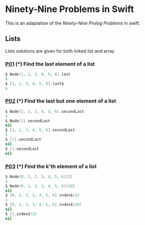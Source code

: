 # Ninety-Nine Problems in Swift

This is an adaptation of the *Ninety-Nine Prolog Problems* in swift.


<!---
* [Lists](#lists)
* [Arithmetic](#arithmetic)
* [Logic and Codes](#logic-and-codes)
* [Binary Trees](#binary-trees)
* [Multiway Trees](#multiway-trees)
* [Graphs](#graphs)
* [Miscellaneous](#miscellaneous)

-->

## Lists

Lists solutions are given for both linked list and array

### [P01](https://github.com/udaypandey/Ninety-Nine-Swift-Problems/blob/master/NinetyNineSwiftProblems/Solutions/P01.swift) **(*) Find the last element of a list**

```swift
$ Node(1, 2, 3, 4, 5, 6).last
6
$ [1, 2, 3, 4, 5, 6].last$
6
```

### [P02](https://github.com/udaypandey/Ninety-Nine-Swift-Problems/blob/master/NinetyNineSwiftProblems/Solutions/P02.swift) **(*) Find the last but one element of a list**

```swift
$ Node(1, 2, 3, 4, 5, 6).secondLast
5
$ Node(1).secondLast
nil
$ [1, 2, 3, 4, 5, 6].secondLast
5
$ [1].secondLast
nil
$ [].secondLast
nil
```

### [P03](https://github.com/udaypandey/Ninety-Nine-Swift-Problems/blob/master/NinetyNineSwiftProblems/Solutions/P03.swift) **(*) Find the k'th element of a list**

```swift
$ Node(0, 1, 2, 3, 4, 5, 6)[2]
2
$ Node(0, 1, 2, 3, 4, 5, 6)[20]
nil
$ [0, 1, 2, 3, 4, 5, 6].index$(2)
2
$ [0, 1, 2, 3, 4, 5, 6].index$(20)
nil
$ [].index$(2)
nil
```

<!---
### [P04](https://github.com/udaypandey/Ninety-Nine-Swift-Problems/blob/master/NinetyNineSwiftProblems/Solutions/P01.swift **(*) Find the number of elements of a list**

```swift
$ length' [1..5]
5
```

`length'` is a valid function name in Haskell.

### [P05](https://github.com/udaypandey/Ninety-Nine-Swift-Problems/blob/master/NinetyNineSwiftProblems/Solutions/P01.swift **(*) Reverse a list**

```swift
$ reverse' [1..5]
[5,4,3,2,1]
```
### [P06](https://github.com/udaypandey/Ninety-Nine-Swift-Problems/blob/master/NinetyNineSwiftProblems/Solutions/P01.swift **(*) Find out whether a list is a palindrome**

```swift
$ isPalindrome ["x","a","m","a","x"]
True

$ isPalindrome [1,2,3,4,5]
False
```

### [P07](https://github.com/udaypandey/Ninety-Nine-Swift-Problems/blob/master/NinetyNineSwiftProblems/Solutions/P01.swift **(\*\*) Flatten a nested list structure**

```swift
$ flatten (List [Elem 1, List [Elem 2, List [Elem 3, Elem 4], Elem 5]])
[1,2,3,4,5]
```

### [P08](https://github.com/udaypandey/Ninety-Nine-Swift-Problems/blob/master/NinetyNineSwiftProblems/Solutions/P01.swift **(\*\*) Eliminate consecutive duplicates of list elements**

If a list contains repeated elements they should be replaced with a single copy of the element. The order of the elements should not be changed

```swift
$ compress ["a", "a", "a", "a", "b", "c", "c", "a", "a", "d", "e", "e", "e", "e"]
["a","b","c","a","d","e"]
```

### [P09](https://github.com/udaypandey/Ninety-Nine-Swift-Problems/blob/master/NinetyNineSwiftProblems/Solutions/P01.swift **(\*\*) Pack consecutive duplicates of list elements into sublists**

If a list contains repeated elements they should be placed in separate sublists.

```swift
$ pack ["a", "a", "a", "a", "b", "c", "c", "a", "a", "d", "e", "e", "e", "e"]
[["a","a","a","a"],["b"],["c","c"],["a","a"],["d"],["e","e","e","e"]]
```

### [P10](https://github.com/udaypandey/Ninety-Nine-Swift-Problems/blob/master/NinetyNineSwiftProblems/Solutions/P01.swift **(*) Run-length encoding of a list**

Use the result of problem 1.09 to implement the so-called run-length encoding data compression method. Consecutive duplicates of elements are encoded as terms [N,E] where N is the number of duplicates of the element E.

```
$ encode ["a", "a", "a", "a", "b", "c", "c", "a", "a", "d", "e", "e", "e", "e"]
[(4,"a"),(1,"b"),(2,"c"),(2,"a"),(1,"d"),(4,"e")]
```

### [P11](https://github.com/udaypandey/Ninety-Nine-Swift-Problems/blob/master/NinetyNineSwiftProblems/Solutions/P01.swift **(*) Modified run-length encoding**

Modify the result of problem 1.10 in such a way that if an element has no duplicates it is simply copied into the result list. Only elements with duplicates are transferred as [N,E] terms.

```swift
$ encode_modified ["a", "a", "a", "a", "b", "c", "c", "a", "a", "d", "e", "e", "e", "e"]
[Right (4,"a"),Left "b",Right (2,"c"),Right (2,"a"),Left "d",Right (4,"e")]
```

### [P12](https://github.com/udaypandey/Ninety-Nine-Swift-Problems/blob/master/NinetyNineSwiftProblems/Solutions/P01.swift **(*) Decode a run-length encoded list**

```swift
$ decode [Right (4,"a"),Left "b",Right (2,"c"),Right (2,"a"),Left "d",Right (4,"e")]
["a","a","a","a","b","c","c","a","a","d","e","e","e","e"]
```

### [P13](https://github.com/udaypandey/Ninety-Nine-Swift-Problems/blob/master/NinetyNineSwiftProblems/Solutions/P01.swift **(\*\*) Run-length encoding of a list (direct solution)**

Implement the so-called run-length encoding data compression method directly. i.e. don't explicitly create the sublists containing the duplicates, as in problem P09, but only count them.

```
$ encode_direct ["a", "a", "a", "a", "b", "c", "c", "a", "a", "d", "e", "e", "e", "e"]
[(4,"a"),(1,"b"),(2,"c"),(2,"a"),(1,"d"),(4,"e")]
```

### [P14](https://github.com/udaypandey/Ninety-Nine-Swift-Problems/blob/master/NinetyNineSwiftProblems/Solutions/P01.swift **(*) Duplicate the elements of a list**

```swift
$ duplicate ["a","b","c","d"]
["a","a","b","b","c","c","d","d"]
```
### [P15](https://github.com/udaypandey/Ninety-Nine-Swift-Problems/blob/master/NinetyNineSwiftProblems/Solutions/P01.swift **(\*\*) Duplicate the elements of a list a given number of times**

```swift
$ duplicate ["a","b","c"] 3
["a","a","a","b","b","b","c","c","c"]
```

### [P16](https://github.com/udaypandey/Ninety-Nine-Swift-Problems/blob/master/NinetyNineSwiftProblems/Solutions/P01.swift **(\*\*) Drop every N'th element from a list**

```swift
$ dropEveryNth ["a", "b", "c", "d", "e", "f", "g", "h", "i", "j", "k"] 3
["a","b","d","e","g","h","j","k"]
```
### [P17](https://github.com/udaypandey/Ninety-Nine-Swift-Problems/blob/master/NinetyNineSwiftProblems/Solutions/P01.swift **(*) Split a list into two parts; the length of the first part is given**

```swift
$ split ["a", "b", "c", "d", "e", "f", "g", "h", "i", "k"] 3
(["a","b","c"],["d","e","f","g","h","i","k"])
```

### [P18](https://github.com/udaypandey/Ninety-Nine-Swift-Problems/blob/master/NinetyNineSwiftProblems/Solutions/P01.swift **(\*\*) Extract a slice from a list**

```swift
$ slice ["a", "b", "c", "d", "e", "f", "g", "h", "i", "k"] 3 7
["c","d","e","f"]
```

### [P19](https://github.com/udaypandey/Ninety-Nine-Swift-Problems/blob/master/NinetyNineSwiftProblems/Solutions/P01.swift **(\*\*) Rotate a list N places to the left**

```swift
$ rotate ["a", "b", "c", "d", "e", "f", "g", "h"] 3
["d","e","f","g","h","a","b","c"]

$ rotate ["a", "b", "c", "d", "e", "f", "g", "h"] (-2)
["g","h","a","b","c","d","e","f"]
```

### [P20](https://github.com/udaypandey/Ninety-Nine-Swift-Problems/blob/master/NinetyNineSwiftProblems/Solutions/P01.swift **(*) Remove the K'th element from a list**

```swift
$ removeAt ["a", "b", "c", "d"] 2
(["a","c","d"],"b")
```

### [P21](https://github.com/udaypandey/Ninety-Nine-Swift-Problems/blob/master/NinetyNineSwiftProblems/Solutions/P01.swift **(*) Insert an element at a given position into a list**

```swift
$ insertAt ["a", "b", "c", "d"] 2 "alfa"
["a","alfa","b","c","d"]
```

### [P22](https://github.com/udaypandey/Ninety-Nine-Swift-Problems/blob/master/NinetyNineSwiftProblems/Solutions/P01.swift **(*) Create a list containing all integers within a given range**

```swift
$ range 4 9
[4,5,6,7,8,9]
```

### [P23](https://github.com/udaypandey/Ninety-Nine-Swift-Problems/blob/master/NinetyNineSwiftProblems/Solutions/P01.swift **(\*\*) Extract a given number of randomly selected elements from a list**

```swift
$ randomSelect ["a", "b", "c", "d", "e", "f", "g", "h"] 3
```

### [P24](https://github.com/udaypandey/Ninety-Nine-Swift-Problems/blob/master/NinetyNineSwiftProblems/Solutions/P01.swift **(*) Lotto: Draw N different random numbers from the set 1..M**

> Hint: Combine the solutions of problems P22 and P23

```swift
$ randomSelect_lotto 6 (1,49)
[48,2,42,42,2,8]
```

### [P25](https://github.com/udaypandey/Ninety-Nine-Swift-Problems/blob/master/NinetyNineSwiftProblems/Solutions/P01.swift **(*) Generate a random permutation of the elements of a list**

> Hint: Use the solution of problem P23

```swift
$ randomPermutation ["a", "b", "c", "d", "e", "f"]
["b","a","b","c","a","a"]
```

### [P26](https://github.com/udaypandey/Ninety-Nine-Swift-Problems/blob/master/NinetyNineSwiftProblems/Solutions/P01.swift **(\*\*) Generate the combinations of K distinct objects chosen from the N elements of a list**


```swift
$ combinations ["a", "b", "c", "d", "e", "f"] 3

[["a","b","c"],["a","b","d"],["a","c","d"],["b","c","d"],["a","b","e"],["a","c","e"],["b","c","e"],["a","d","e"],["b","d","e"],["c","d","e"],["a","b","f"],["a","c","f"],["b","c","f"],["a","d","f"],["b","d","f"],["c","d","f"],["a","e","f"],["b","e","f"],["c","e","f"],["d","e","f"]]
```

### [P27](https://github.com/udaypandey/Ninety-Nine-Swift-Problems/blob/master/NinetyNineSwiftProblems/Solutions/P01.swift **(\*\*) Group the elements of a set into disjoint subsets**

a) In how many ways can a group of 9 people work in 3 disjoint subgroups of 2, 3 and 4 persons? Write a predicate that generates all the possibilities via backtracking

```swift
$ length (group3 ["aldo", "beat", "carla", "david", "evi", "flip", "gary", "hugo", "ida"])

1260
```

b) Generalize the above predicate in a way that we can specify a list of group sizes and the predicate will return a list of groups.


```swift
$ length(group' ["aldo", "beat", "carla", "david", "evi", "flip", "gary", "hugo", "ida"] [2,2,5])

756
```


### [P28](https://github.com/udaypandey/Ninety-Nine-Swift-Problems/blob/master/NinetyNineSwiftProblems/Solutions/P01.swift **(\*\*) Sorting a list of lists according to length of sublists**

a) We suppose that a list (InList) contains elements that are lists themselves. The objective is to sort the elements of InList according to their **length**. E.g. short lists first, longer lists later, or vice versa.

```swift
$ lsort [["a", "b", "c"], ["d", "e"], ["f", "g", "h"], ["d", "e"], ["i", "j", "k"], ["m", "n"], ["o"]]

[["o"],["d","e"],["d","e"],["m","n"],["a","b","c"],["f","g","h"],["i","j","k"]]
```

b) Again, we suppose that a list (InList) contains elements that are lists themselves. But this time the objective is to sort the elements of InList according to their **length frequency**; i.e. in the default, where sorting is done in ascending order, lists with rare lengths are placed first, others with a more frequent length come later.

```swift
$ lfsort [["a", "b", "c"], ["d", "e"], ["f", "g", "h"], ["d", "e"], ["i", "j", "k","l"], ["m", "n"], ["o"]]

[["o"],["i","j","k","l"],["a","b","c"],["f","g","h"],["d","e"],["d","e"],["m","n"]]
```

## Arithmetic

### [P31](https://github.com/udaypandey/Ninety-Nine-Swift-Problems/blob/master/NinetyNineSwiftProblems/Solutions/P01.swift **(\*\*) Determine whether a given integer number is prime.**

```swift
$ isPrime 7
True
```


### [P32](https://github.com/udaypandey/Ninety-Nine-Swift-Problems/blob/master/NinetyNineSwiftProblems/Solutions/P01.swift **(\*\*) Determine the prime factors of a given positive integer.**

```swift
$ primeFactors 315
[3,3,5,7]

$ primeFactors 33
[3,11]
```

### [P33](https://github.com/udaypandey/Ninety-Nine-Swift-Problems/blob/master/NinetyNineSwiftProblems/Solutions/P01.swift **(\*\*) Determine the prime factors of a given positive integer (2).**

```swift
$ primeFactorsMult 315
[[3,2],[5,1],[7,1]]
```

### [P34](https://github.com/udaypandey/Ninety-Nine-Swift-Problems/blob/master/NinetyNineSwiftProblems/Solutions/P01.swift **(*) A list of prime numbers**

```swift
$ primeNumbers [7..31]
[7,11,13,17,19,23,29,31]
```

### [P35](https://github.com/udaypandey/Ninety-Nine-Swift-Problems/blob/master/NinetyNineSwiftProblems/Solutions/P01.swift **(\*\*) Goldbach's conjecture**

```swift
$ goldbach 28
[5,23]
```

### [P36](https://github.com/udaypandey/Ninety-Nine-Swift-Problems/blob/master/NinetyNineSwiftProblems/Solutions/P01.swift **(\*\*) A list of Goldbach compositions.**

Given a range of integers by its lower and upper limit, print a list of all even numbers and their Goldbach composition.

```swift
$ goldbach_list [9..20]
[(10,[3,7]),(12,[5,7]),(14,[3,11]),(16,[3,13]),(18,[5,13]),(20,[3,17])]
```

In most cases, if an even number is written as the sum of two prime numbers, one of them is very small. Very rarely, the primes are both bigger than say 50. Try to find out how many such cases there are in the range 2..3000.

```swift
$ goldbach_list1 50 [1..2000]
[(992,[73,919]),(1382,[61,1321]),(1856,[67,1789]),(1928,[61,1867])]
```
### [P37](https://github.com/udaypandey/Ninety-Nine-Swift-Problems/blob/master/NinetyNineSwiftProblems/Solutions/P01.swift **(\*\*) Determine the greatest common divisor of two positive integer numbers.**

```swift
$ gcd' 36 63
9
```

### [P38](https://github.com/udaypandey/Ninety-Nine-Swift-Problems/blob/master/NinetyNineSwiftProblems/Solutions/P01.swift **(*) Determine whether two positive integer numbers are coprime.**

```swift
$ coprime 25 64
True
```

### [P39](https://github.com/udaypandey/Ninety-Nine-Swift-Problems/blob/master/NinetyNineSwiftProblems/Solutions/P01.swift **(\*\*) Calculate Euler's totient function phi(m).**

```swift
$ totient_phi 10
4
```

### [P40](https://github.com/udaypandey/Ninety-Nine-Swift-Problems/blob/master/NinetyNineSwiftProblems/Solutions/P01.swift **(\*\*) Calculate Euler's totient function phi(m) (2).**

See problem P39 for the definition of Euler's totient function. If the list of the prime factors of a number m is known in the form of problem 2.03 then the function phi(m) can be efficiently calculated as follows: Let `[[p1,m1],[p2,m2],[p3,m3],...]` be the list of prime factors (and their multiplicities) of a given number m. Then phi(m) can be calculated with the following formula:

`phi(m) = (p1 - 1) * p1**(m1 - 1) * (p2 - 1) * p2**(m2 - 1) * (p3 - 1) * p3**(m3 - 1) * ...`

Note that a**b stands for the b'th power of a.

```
$ phi 10
4
$ phi 99
60
```

> Also you can import modules defined in 01-lists by starting ghci using the command `ghci -i../01-lists`

### [P41](https://github.com/udaypandey/Ninety-Nine-Swift-Problems/blob/master/NinetyNineSwiftProblems/Solutions/P01.swift **(*) Compare the two methods of calculating Euler's totient function.**

Use the solutions of problems P39 and P40 to compare the algorithms. Take the number of logical inferences as a measure for efficiency. Try to calculate `phi(10090)` as an example.

### [P46](https://github.com/udaypandey/Ninety-Nine-Swift-Problems/blob/master/NinetyNineSwiftProblems/Solutions/P01.swift **(\*\*) Truth tables for logical expressions.**

Define predicates and/2, or/2, nand/2, nor/2, xor/2, impl/2 and equ/2 (for logical equivalence) which succeed or fail according to the result of their respective operations; e.g. and(A,B) will succeed, if and only if both A and B succeed. Note that A and B can be Prolog goals (not only the constants true and fail).

A logical expression in two variables can then be written in prefix notation, as in the following example: and(or(A,B),nand(A,B)).

Now, write a predicate table/3 which prints the truth table of a given logical expression in two variables.

```
table (\a b -> (and' a (or' a b)))
[(True,True,True),(True,False,True),(False,True,False),(False,False,False)]
```

### [P47](https://github.com/udaypandey/Ninety-Nine-Swift-Problems/blob/master/NinetyNineSwiftProblems/Solutions/P01.swift **(*) Truth tables for logical expressions(2).**

Skipping this problem for now.

### [P48](https://github.com/udaypandey/Ninety-Nine-Swift-Problems/blob/master/NinetyNineSwiftProblems/Solutions/P01.swift **(\*\*) Truth tables for logical expressions(3).**

Skipping this problem for now.

### [P49](https://github.com/udaypandey/Ninety-Nine-Swift-Problems/blob/master/NinetyNineSwiftProblems/Solutions/P01.swift **(\*\*) Gray code.**

An n-bit Gray code is a sequence of n-bit strings constructed according to certain rules. For example,
```
n = 1: C(1) = ['0','1'].
n = 2: C(2) = ['00','01','11','10'].
n = 3: C(3) = ['000','001','011','010','110','111','101','100'].
```

```swift
$ gray 3
["000","001","011","010","110","111","101","100"]
```


-->
